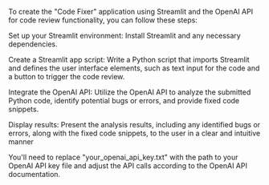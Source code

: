 To create the "Code Fixer" application using Streamlit and the OpenAI API for code review functionality, you can follow these steps:

Set up your Streamlit environment: Install Streamlit and any necessary dependencies.

Create a Streamlit app script: Write a Python script that imports Streamlit and defines the user interface elements, such as text input for the code and a button to trigger the code review.

Integrate the OpenAI API: Utilize the OpenAI API to analyze the submitted Python code, identify potential bugs or errors, and provide fixed code snippets.

Display results: Present the analysis results, including any identified bugs or errors, along with the fixed code snippets, to the user in a clear and intuitive manner

 You'll need to replace "your_openai_api_key.txt" with the path to your OpenAI API key file and adjust the API calls according to the OpenAI API documentation.
